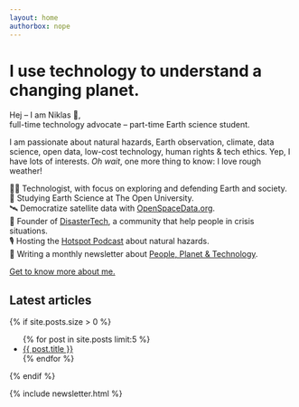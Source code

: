 ```yaml
---
layout: home
authorbox: nope
---
```


# I use technology to understand a changing planet.

Hej – I am Niklas 👋,\
full-time technology advocate – part-time Earth science student.

I am passionate about natural hazards, Earth observation, climate, data science, open data, low-cost technology, human rights & tech ethics. Yep, I have lots of interests. *Oh wait*, one more thing to know: I love rough weather!

👨‍💻 Technologist, with focus on exploring and defending Earth and society.\
🔬 Studying Earth Science at The Open University.\
🛰 Democratize satellite data with [OpenSpaceData.org](https://www.openspacedata.org).\
🌋 Founder of [DisasterTech](https://www.disaster-tech.org/), a community that help people in crisis situations.\
🎙 Hosting the [Hotspot Podcast](https://www.hotspot-podcast.de/) about natural hazards.\
🌳 Writing a monthly newsletter about [People, Planet & Technology](https://www.niklasjordan.com/newsletter.html).

[Get to know more about me.](/about)

## Latest articles
{% if site.posts.size > 0 %}
  <ul>
    {% for post in site.posts limit:5 %}
      <li>
        <a href="{{ post.url | relative_url }}">{{ post.title }}</a>
      </li>
    {% endfor %}
  </ul>
{% endif %}

{% include newsletter.html %}